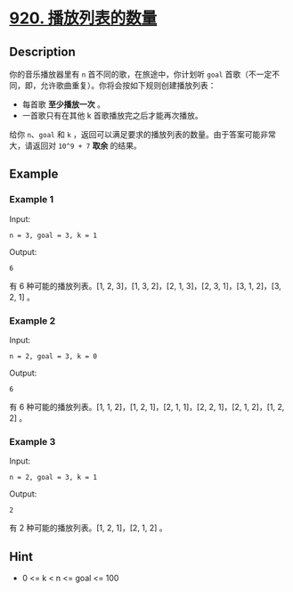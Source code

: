 # [920. 播放列表的数量](https://leetcode.cn/problems/number-of-music-playlists/)
## Description
你的音乐播放器里有 `n` 首不同的歌，在旅途中，你计划听 `goal` 首歌（不一定不同，即，允许歌曲重复）。你将会按如下规则创建播放列表：  
- 每首歌 **至少播放一次** 。  
- 一首歌只有在其他 k 首歌播放完之后才能再次播放。  


给你 `n`、`goal` 和 `k` ，返回可以满足要求的播放列表的数量。由于答案可能非常大，请返回对 `10^9 + 7` **取余** 的结果。
## Example
### Example 1
Input:  
```
n = 3, goal = 3, k = 1
```
Output:
```
6
```
有 6 种可能的播放列表。[1, 2, 3]，[1, 3, 2]，[2, 1, 3]，[2, 3, 1]，[3, 1, 2]，[3, 2, 1] 。
### Example 2
Input:  
```
n = 2, goal = 3, k = 0
```
Output:
```
6
```
有 6 种可能的播放列表。[1, 1, 2]，[1, 2, 1]，[2, 1, 1]，[2, 2, 1]，[2, 1, 2]，[1, 2, 2] 。
### Example 3
Input:  
```
n = 2, goal = 3, k = 1
```
Output:
```
2
```
有 2 种可能的播放列表。[1, 2, 1]，[2, 1, 2] 。
## Hint
- 0 <= k < n <= goal <= 100
